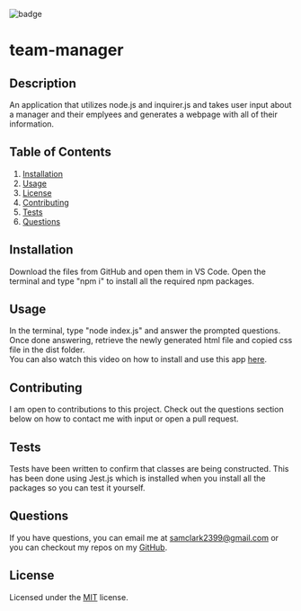 

  <img src="https://img.shields.io/badge/license-MIT-blue" alt="badge"></img>
  
# team-manager

## Description
An application that utilizes node.js and inquirer.js and takes user input about a manager and their emplyees and generates a webpage with all of their information.
## Table of Contents
1. [Installation](#installation)
2. [Usage](#usage)
3. [License](#license)
4. [Contributing](#contributing)
5. [Tests](#tests)
6. [Questions](#questions)

## Installation
Download the files from GitHub and open them in VS Code. Open the terminal and type "npm i" to install all the required npm packages.

## Usage
In the terminal, type "node index.js" and answer the prompted questions. Once done answering, retrieve the newly generated html file and copied css file in the dist folder. </br> You can also watch this video on how to install and use this app <a href=https://drive.google.com/file/d/1_MM-6ZysLZjJIxZ_USv3HfYkFwQfd765/view>here</a>.

## Contributing
I am open to contributions to this project. Check out the questions section below on how to contact me with input or open a pull request.

## Tests
Tests have been written to confirm that classes are being constructed. This has been done using Jest.js which is installed when you install all the packages so you can test it yourself.

## Questions
If you have questions, you can email me at samclark2399@gmail.com or you can checkout my repos
on my <a href=https://github.com/sam-clark1>GitHub</a>.


  ## License
  Licensed under the 
  <a href=https://github.com/microsoft/vscode/blob/main/LICENSE.txt>MIT</a>
   license.
  


